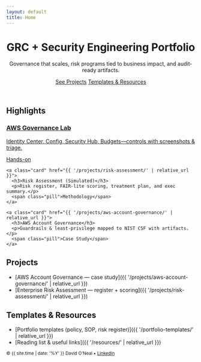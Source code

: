 ```yaml
---
layout: default
title: Home
---
```


<header class="hero">
  <div class="hero__inner">
    <h1>GRC + Security Engineering Portfolio</h1>
    <p class="lead">Governance that scales, risk programs tied to business impact, and audit-ready artifacts.</p>
    <div class="cta-row">
      <a class="btn btn-primary" href="#projects">See Projects</a>
      <a class="btn btn-ghost" href="#templates">Templates & Resources</a>
    </div>
  </div>
</header>

<section id="highlights" class="section">
  <h2>Highlights</h2>
  <div class="card-grid">
    <a class="card" href="{{ '/labs/aws-account-governance/' | relative_url }}">
      <h3>AWS Governance Lab</h3>
      <p>Identity Center, Config, Security Hub, Budgets—controls with screenshots & triage.</p>
      <span class="pill">Hands-on</span>
    </a>

    <a class="card" href="{{ '/projects/risk-assessment/' | relative_url }}">
      <h3>Risk Assessment (Simulated)</h3>
      <p>Risk register, FAIR-lite scoring, treatment plan, and exec summary.</p>
      <span class="pill">Methodology</span>
    </a>

    <a class="card" href="{{ '/projects/aws-account-governance/' | relative_url }}">
      <h3>AWS Account Governance</h3>
      <p>Guardrails & least-privilege mapped to NIST CSF with artifacts.</p>
      <span class="pill">Case Study</span>
    </a>
  </div>
</section>

<section id="projects" class="section">
  <h2>Projects</h2>
  <ul class="arrow-list">
    <li>[AWS Account Governance — case study]({{ '/projects/aws-account-governance/' | relative_url }})</li>
    <li>[Enterprise Risk Assessment — register + scoring]({{ '/projects/risk-assessment/' | relative_url }})</li>
  </ul>
</section>

<section id="templates" class="section">
  <h2>Templates & Resources</h2>
  <ul class="arrow-list">
    <li>[Portfolio templates (policy, SOP, risk register)]({{ '/portfolio-templates/' | relative_url }})</li>
    <li>[Reading list & useful links]({{ '/resources/' | relative_url }})</li>
  </ul>
</section>

<footer class="site-foot">
  <small>© {{ site.time | date: '%Y' }} David O’Neal • <a href="https://www.linkedin.com/in/david-oneal/" target="_blank" rel="noopener">LinkedIn</a></small>
</footer>
